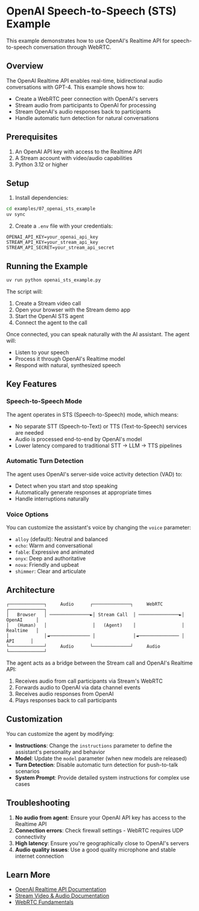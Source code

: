 # OpenAI Speech-to-Speech (STS) Example

This example demonstrates how to use OpenAI's Realtime API for speech-to-speech conversation through WebRTC.

## Overview

The OpenAI Realtime API enables real-time, bidirectional audio conversations with GPT-4. This example shows how to:

- Create a WebRTC peer connection with OpenAI's servers
- Stream audio from participants to OpenAI for processing
- Stream OpenAI's audio responses back to participants
- Handle automatic turn detection for natural conversations

## Prerequisites

1. An OpenAI API key with access to the Realtime API
2. A Stream account with video/audio capabilities
3. Python 3.12 or higher

## Setup

1. Install dependencies:
```bash
cd examples/07_openai_sts_example
uv sync
```

2. Create a `.env` file with your credentials:
```env
OPENAI_API_KEY=your_openai_api_key
STREAM_API_KEY=your_stream_api_key
STREAM_API_SECRET=your_stream_api_secret
```

## Running the Example

```bash
uv run python openai_sts_example.py
```

The script will:
1. Create a Stream video call
2. Open your browser with the Stream demo app
3. Start the OpenAI STS agent
4. Connect the agent to the call

Once connected, you can speak naturally with the AI assistant. The agent will:
- Listen to your speech
- Process it through OpenAI's Realtime model
- Respond with natural, synthesized speech

## Key Features

### Speech-to-Speech Mode
The agent operates in STS (Speech-to-Speech) mode, which means:
- No separate STT (Speech-to-Text) or TTS (Text-to-Speech) services are needed
- Audio is processed end-to-end by OpenAI's model
- Lower latency compared to traditional STT → LLM → TTS pipelines

### Automatic Turn Detection
The agent uses OpenAI's server-side voice activity detection (VAD) to:
- Detect when you start and stop speaking
- Automatically generate responses at appropriate times
- Handle interruptions naturally

### Voice Options
You can customize the assistant's voice by changing the `voice` parameter:
- `alloy` (default): Neutral and balanced
- `echo`: Warm and conversational
- `fable`: Expressive and animated
- `onyx`: Deep and authoritative
- `nova`: Friendly and upbeat
- `shimmer`: Clear and articulate

## Architecture

```
┌─────────────┐     Audio      ┌──────────────┐     WebRTC      ┌─────────────┐
│   Browser   │ ───────────────►│ Stream Call  │ ───────────────►│  OpenAI     │
│   (Human)   │                 │   (Agent)    │                 │  Realtime   │
│             │◄─────────────── │              │◄─────────────── │    API      │
└─────────────┘     Audio      └──────────────┘     Audio       └─────────────┘
```

The agent acts as a bridge between the Stream call and OpenAI's Realtime API:
1. Receives audio from call participants via Stream's WebRTC
2. Forwards audio to OpenAI via data channel events
3. Receives audio responses from OpenAI
4. Plays responses back to call participants

## Customization

You can customize the agent by modifying:

- **Instructions**: Change the `instructions` parameter to define the assistant's personality and behavior
- **Model**: Update the `model` parameter (when new models are released)
- **Turn Detection**: Disable automatic turn detection for push-to-talk scenarios
- **System Prompt**: Provide detailed system instructions for complex use cases

## Troubleshooting

1. **No audio from agent**: Ensure your OpenAI API key has access to the Realtime API
2. **Connection errors**: Check firewall settings - WebRTC requires UDP connectivity
3. **High latency**: Ensure you're geographically close to OpenAI's servers
4. **Audio quality issues**: Use a good quality microphone and stable internet connection

## Learn More

- [OpenAI Realtime API Documentation](https://platform.openai.com/docs/guides/realtime)
- [Stream Video & Audio Documentation](https://getstream.io/video/docs/)
- [WebRTC Fundamentals](https://webrtc.org/)
